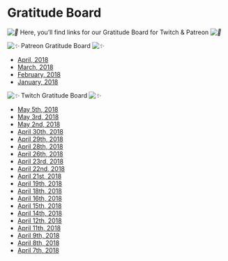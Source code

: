 # Gratitude Board

*![💜](https://s.w.org/images/core/emoji/2.2.1/svg/1f49c.svg)* Here, you’ll find links for our Gratitude Board for Twitch & Patreon *![💜](https://s.w.org/images/core/emoji/2.2.1/svg/1f49c.svg)*

*![✨](https://s.w.org/images/core/emoji/2.2.1/svg/2728.svg)* Patreon Gratitude Board *![✨](https://s.w.org/images/core/emoji/2.2.1/svg/2728.svg)*


* [April, 2018](https://www.patreon.com/posts/gratitude-board-18034998/)
* [March, 2018](https://www.patreon.com/posts/gratitude-board-17375670/)
* [February, 2018](https://www.patreon.com/posts/gratitude-board-16839273/)
* [January, 2018](https://www.patreon.com/posts/gratitude-board-16259097)

*![✨](https://s.w.org/images/core/emoji/2.2.1/svg/2728.svg)* Twitch Gratitude Board *![✨](https://s.w.org/images/core/emoji/2.2.1/svg/2728.svg)*








* [May 5th, 2018](https://twitter.com/DeviCatOutlet/status/992936698765041664)
* [May 3rd, 2018](https://twitter.com/DeviCatOutlet/status/992213881669013504)
* [May 2nd, 2018](https://twitter.com/DeviCatOutlet/status/991857667567181824)
* [April 30th, 2018](https://twitter.com/DeviCatOutlet/status/991127391027322881)
* [April 29th, 2018](https://twitter.com/DeviCatOutlet/status/990766305124016128)
* [April 28th, 2018](https://twitter.com/DeviCatOutlet/status/990405340456988679)
* [April 26th, 2018](https://twitter.com/DeviCatOutlet/status/989678443934646272)
* [April 23rd, 2018](https://twitter.com/DeviCatOutlet/status/988590985457405952)
* [April 22nd, 2018](https://twitter.com/DeviCatOutlet/status/988229958039416833)
* [April 21st, 2018](https://twitter.com/DeviCatOutlet/status/987868121250725890)
* [April 19th, 2018](https://twitter.com/DeviCatOutlet/status/987151871147159554)
* [April 18th, 2018](https://twitter.com/DeviCatOutlet/status/986779031151443968)
* [April 16th, 2018](https://twitter.com/DeviCatOutlet/status/986056916475490304)
* [April 15th, 2018](https://twitter.com/DeviCatOutlet/status/985691170142646272)
* [April 14th, 2018](https://twitter.com/DeviCatOutlet/status/985327062234910720)
* [April 12th, 2018](https://twitter.com/DeviCatOutlet/status/984600840672632832)
* [April 11th, 2018](https://twitter.com/DeviCatOutlet/status/984239459335135232)
* [April 9th, 2018](https://twitter.com/DeviCatOutlet/status/983516329289412608)
* [April 8th, 2018](https://twitter.com/DeviCatOutlet/status/983152886350827520)
* [April 7th, 2018](https://twitter.com/DeviCatOutlet/status/982792374865801216)





